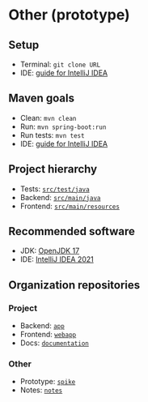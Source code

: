 
# Other (prototype)
## Setup
- Terminal: `git clone URL`
- IDE: [guide for IntelliJ IDEA](https://www.jetbrains.com/help/idea/manage-projects-hosted-on-github.html#clone-from-GitHub)
## Maven goals
- Clean: `mvn clean`
- Run: `mvn spring-boot:run`
- Run tests: `mvn test`
- IDE: [guide for IntelliJ IDEA](https://www.jetbrains.com/help/idea/work-with-maven-goals.html#run_goal)
## Project hierarchy
- Tests: [`src/test/java`](src/test/java)
- Backend: [`src/main/java`](src/main/java)
- Frontend: [`src/main/resources`](src/main/resources)
## Recommended software
- JDK: [OpenJDK 17](https://jdk.java.net/17)
- IDE: [IntelliJ IDEA 2021](https://www.jetbrains.com/idea)
## Organization repositories
### Project
- Backend: [`app`](https://github.com/Team-EI1039-EI1048-2021-22/app)
- Frontend: [`webapp`](https://github.com/Team-EI1039-EI1048-2021-22/webapp)
- Docs: [`documentation`](https://github.com/Team-EI1039-EI1048-2021-22/documentation)
### Other
- Prototype: [`spike`](https://github.com/Team-EI1039-EI1048-2021-22/spike)
- Notes: [`notes`](https://github.com/Team-EI1039-EI1048-2021-22/notes)
